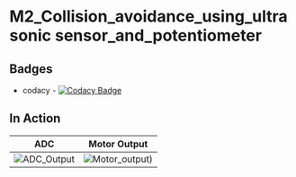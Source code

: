 # M2_Collision_avoidance_using_ultrasonic sensor_and_potentiometer


## Badges
* codacy - [![Codacy Badge](https://app.codacy.com/project/badge/Grade/ad98c5d96ef14c9cb7ffd10616439e4f)](https://www.codacy.com/gh/rheniuss/M2_Collision_avoidance_using_ultrasonic-sensor_and_potentiometer-/dashboard?utm_source=github.com&amp;utm_medium=referral&amp;utm_content=rheniuss/M2_Collision_avoidance_using_ultrasonic-sensor_and_potentiometer-&amp;utm_campaign=Badge_Grade)


## In Action

|ADC|Motor Output|
|:--:|:--:|
|![ADC_Output](https://user-images.githubusercontent.com/45603597/144428963-35e7e09d-2a3c-4b07-b7f1-b667ef4bbaf5.png)|![Motor_output](https://user-images.githubusercontent.com/45603597/144428979-0da36394-657f-4a9c-bcad-ea58c3de87bc.png))|





